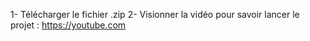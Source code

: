 1- Télécharger le fichier .zip
2- Visionner la vidéo pour savoir lancer le projet :
https://youtube.com
